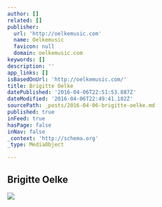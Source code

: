 ```yaml
---
author: []
related: []
publisher:
  url: 'http://oelkemusic.com'
  name: Oelkemusic
  favicon: null
  domain: oelkemusic.com
keywords: []
description: ''
app_links: []
isBasedOnUrl: 'http://oelkemusic.com/'
title: Brigitte Oelke
datePublished: '2016-04-06T22:51:53.887Z'
dateModified: '2016-04-06T22:49:41.102Z'
sourcePath: _posts/2016-04-06-brigitte-oelke.md
published: true
inFeed: true
hasPage: false
inNav: false
_context: 'http://schema.org'
_type: MediaObject

---
```

<article style=""><h1>Brigitte Oelke</h1><img src="https://s3-us-west-2.amazonaws.com/the-grid-img/p/cbd72ab643ed7558d0c73b1925703a1e72f2f950.jpg" /></article>